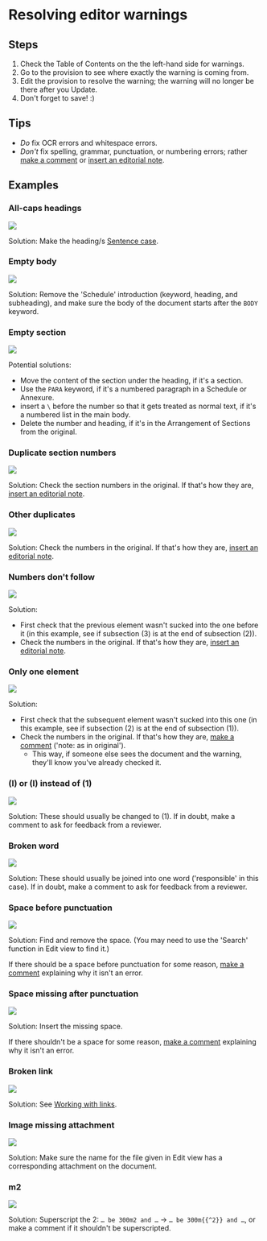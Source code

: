 # Resolving editor warnings

## Steps

1. Check the Table of Contents on the the left-hand side for warnings.
2. Go to the provision to see where exactly the warning is coming from.
3. Edit the provision to resolve the warning; the warning will no longer be there after you Update.
4. Don't forget to save! :)

## Tips

* _Do_ fix OCR errors and whitespace errors.
* _Don't_ fix spelling, grammar, punctuation, or numbering errors; rather [make a comment](making-comments.md) or [insert an editorial note](inserting-editorial-notes.md).

## Examples

### All-caps headings

![](<../.gitbook/assets/image (249).png>)

Solution: Make the heading/s [Sentence case](../style-guides/laws.africa.md#headings).

### Empty body

![](<../.gitbook/assets/image (101).png>)

Solution: Remove the 'Schedule' introduction (keyword, heading, and subheading), and make sure the body of the document starts after the `BODY` keyword.

### Empty section

![](<../.gitbook/assets/image (172).png>)

Potential solutions:

* Move the content of the section under the heading, if it's a section.
* Use the `PARA` keyword, if it's a numbered paragraph in a Schedule or Annexure.
* insert a `\` before the number so that it gets treated as normal text, if it's a numbered list in the main body.
* Delete the number and heading, if it's in the Arrangement of Sections from the original.

### Duplicate section numbers

![](<../.gitbook/assets/image (24).png>)

Solution: Check the section numbers in the original. If that's how they are, [insert an editorial note](inserting-editorial-notes.md).

### Other duplicates

![](<../.gitbook/assets/image (277).png>)

Solution: Check the numbers in the original. If that's how they are, [insert an editorial note](inserting-editorial-notes.md).

### Numbers don't follow

![](<../.gitbook/assets/image (118).png>)

Solution:&#x20;

* First check that the previous element wasn't sucked into the one before it (in this example, see if subsection (3) is at the end of subsection (2)).
* Check the numbers in the original. If that's how they are, [insert an editorial note](inserting-editorial-notes.md).

### Only one element

![](<../.gitbook/assets/image (46).png>)

Solution:&#x20;

* First check that the subsequent element wasn't sucked into this one (in this example, see if subsection (2) is at the end of subsection (1)).
* Check the numbers in the original. If that's how they are, [make a comment](making-comments.md) ('note: as in original').
  * This way, if someone else sees the document and the warning, they'll know you've already checked it.

### (l) or (I) instead of (1)

![](<../.gitbook/assets/image (239).png>)

Solution: These should usually be changed to (1). If in doubt, make a comment to ask for feedback from a reviewer.

### Broken word

![](<../.gitbook/assets/image (275).png>)

Solution: These should usually be joined into one word ('responsible' in this case). If in doubt, make a comment to ask for feedback from a reviewer.

### Space before punctuation

![](<../.gitbook/assets/image (81).png>)

Solution: Find and remove the space. (You may need to use the 'Search' function in Edit view to find it.)

If there should be a space before punctuation for some reason, [make a comment](making-comments.md) explaining why it isn't an error.

### Space missing after punctuation

![](<../.gitbook/assets/image (98).png>)

Solution: Insert the missing space.

If there shouldn't be a space for some reason, [make a comment](making-comments.md) explaining why it isn't an error.

### Broken link

![](<../.gitbook/assets/image (157).png>)

Solution: See [Working with links](work-with-links.md).

### Image missing attachment

![](<../.gitbook/assets/image (37).png>)

Solution: Make sure the name for the file given in Edit view has a corresponding attachment on the document.

### m2

![](<../.gitbook/assets/image (129).png>)

Solution: Superscript the 2: `… be 300m2 and …` → `… be 300m{{^2}} and …`, or make a comment if it shouldn't be superscripted.
